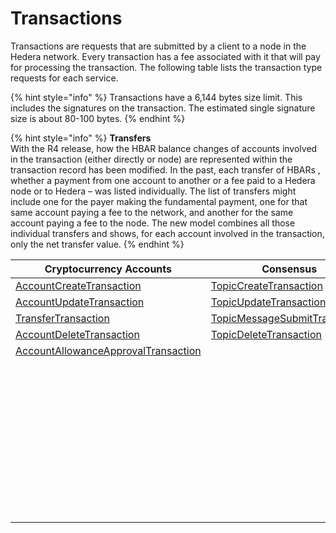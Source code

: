 # Transactions

Transactions are requests that are submitted by a client to a node in the Hedera network. Every transaction has a fee associated with it that will pay for processing the transaction. The following table lists the transaction type requests for each service.

{% hint style="info" %}
Transactions have a 6,144 bytes size limit. This includes the signatures on the transaction. The estimated single signature size is about 80-100 bytes.
{% endhint %}

{% hint style="info" %}
**Transfers**\
With the R4 release, how the HBAR balance changes of accounts involved in the transaction (either directly or node) are represented within the transaction record has been modified. In the past, each transfer of HBARs , whether a payment from one account to another or a fee paid to a Hedera node or to Hedera – was listed individually. The list of transfers might include one for the payer making the fundamental payment, one for that same account paying a fee to the network, and another for the same account paying a fee to the node. The new model combines all those individual transfers and shows, for each account involved in the transaction, only the net transfer value.
{% endhint %}

<table><thead><tr><th width="361">Cryptocurrency Accounts</th><th>Consensus</th><th>Tokens</th><th>File Service</th><th>Smart Contracts</th></tr></thead><tbody><tr><td><a href="../cryptocurrency/create-an-account.md">AccountCreateTransaction</a></td><td><a href="../consensus-service/create-a-topic.md">TopicCreateTransaction</a></td><td><a href="../token-service/define-a-token.md">TokenCreateTransaction</a></td><td><a href="../file-service/create-a-file.md">FileCreateTransaction</a></td><td><a href="../smart-contracts/create-a-smart-contract.md">ContractCreateTransaction</a></td></tr><tr><td><a href="../cryptocurrency/update-an-account.md">AccountUpdateTransaction</a></td><td><a href="../consensus-service/update-a-topic.md">TopicUpdateTransaction</a></td><td><a href="../token-service/update-a-token.md">TokenUpdateTransaction</a></td><td><a href="../file-service/append-to-a-file.md">FileAppendTransaction</a></td><td><a href="../smart-contracts/update-a-smart-contract.md">ContractUpdateTransaction</a></td></tr><tr><td><a href="../cryptocurrency/transfer-cryptocurrency.md">TransferTransaction</a></td><td><a href="../consensus-service/submit-a-message.md">TopicMessageSubmitTransaction</a></td><td><a href="../token-service/delete-a-token.md">TokenDeleteTransaction</a></td><td><a href="../file-service/update-a-file.md">FileUpdateTransaction</a></td><td><a href="../smart-contracts/delete-a-smart-contract.md">ContractDeleteTransaction</a></td></tr><tr><td><a href="../cryptocurrency/delete-an-account.md">AccountDeleteTransaction</a></td><td><a href="../consensus-service/delete-a-topic.md">TopicDeleteTransaction</a></td><td><a href="../token-service/associate-tokens-to-an-account.md">TokenAssociateTransaction</a></td><td><a href="../file-service/delete-a-file.md">FileDeleteTransaction</a></td><td><a href="../smart-contracts/ethereum-transaction.md">EthereumTransaction</a></td></tr><tr><td><a href="../cryptocurrency/approve-an-allowance.md">AccountAllowanceApprovalTransaction</a></td><td></td><td><a href="../token-service/dissociate-tokens-from-an-account.md">TokenDissociateTransaction</a></td><td></td><td></td></tr><tr><td></td><td></td><td><a href="../token-service/mint-a-token.md">TokenMintTransaction</a></td><td></td><td></td></tr><tr><td></td><td></td><td><a href="../token-service/burn-a-token.md">TokenBurnTransaction</a></td><td></td><td></td></tr><tr><td></td><td></td><td><a href="../token-service/freeze-an-account.md">TokenFreezeTransaction</a></td><td></td><td></td></tr><tr><td></td><td></td><td><a href="../token-service/update-a-fee-schedule.md">TokenFeeScheduleUpdateTransaction</a></td><td></td><td></td></tr><tr><td></td><td></td><td><a href="../token-service/unfreeze-an-account.md">TokenUnfreezeTransaction</a></td><td></td><td></td></tr><tr><td></td><td></td><td><a href="../token-service/enable-kyc-account-flag-1.md">TokenGrantKycTransaction</a></td><td></td><td></td></tr><tr><td></td><td></td><td><a href="../token-service/disable-kyc-account-flag.md">TokenRevokeKycTransaction</a></td><td></td><td></td></tr><tr><td></td><td></td><td><a href="../token-service/pause-a-token.md">TokenPauseTransaction</a></td><td></td><td></td></tr><tr><td></td><td></td><td><a href="../token-service/unpause-a-token.md">TokenUnpauseTransaction</a></td><td></td><td></td></tr><tr><td></td><td></td><td><a href="../token-service/wipe-a-token.md">TokenWipeTransaction</a></td><td></td><td></td></tr></tbody></table>
